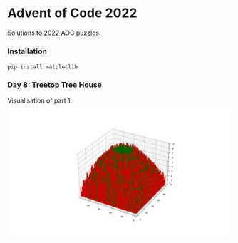 # Advent of Code 2022
Solutions to [2022 AOC puzzles](https://adventofcode.com/2022).

### Installation
```commandline
pip install matplotlib
```
### Day 8: Treetop Tree House
Visualisation of part 1.
![Day 8, part 1](./08-treetop-tree-house/d8_p1.png)
